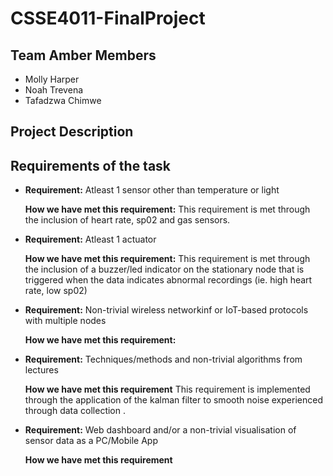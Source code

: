 # CSSE4011-FinalProject
## Team Amber Members
- Molly Harper
- Noah Trevena
- Tafadzwa Chimwe
## Project Description

## Requirements of the task
- **Requirement:**
Atleast 1 sensor other than temperature or light 

    **How we have met this requirement:**
   This requirement is met through the inclusion of heart rate, sp02 and gas sensors.

- **Requirement:**
Atleast 1 actuator

    **How we have met this requirement:**
  This requirement is met through the inclusion of a buzzer/led indicator on the stationary node that is triggered when the data indicates abnormal recordings (ie. high heart rate, low sp02)

- **Requirement:**
 Non-trivial wireless networkinf or IoT-based protocols with multiple nodes

    **How we have met this requirement:**

- **Requirement:**
Techniques/methods and non-trivial algorithms from lectures

    **How we have met this requirement**
   This requirement is implemented through the application of the kalman filter to smooth noise experienced through data collection .

- **Requirement:**
Web dashboard and/or a non-trivial visualisation of sensor data as a PC/Mobile App

    **How we have met this requirement** 

